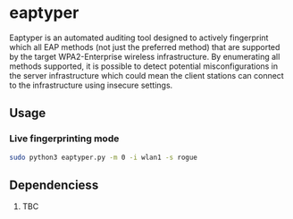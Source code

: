 # eaptyper
Eaptyper is an automated auditing tool designed to actively fingerprint which all EAP methods (not just the preferred method) that are supported by the target WPA2-Enterprise wireless infrastructure. By enumerating all methods supported, it is possible to detect potential misconfigurations in the server infrastructure which could mean the client stations can connect to the infrastructure using insecure settings. 

## Usage

### Live fingerprinting mode

```Bash
sudo python3 eaptyper.py -m 0 -i wlan1 -s rogue
```

## Dependenciess
1. TBC
